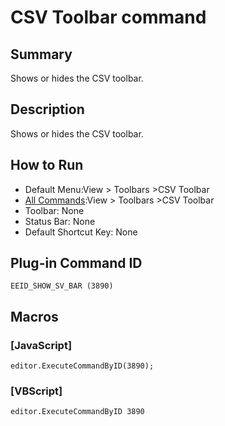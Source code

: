 # CSV Toolbar command

## Summary

Shows or hides the CSV toolbar.

## Description

Shows or hides the CSV toolbar.

## How to Run

- Default Menu:View >
Toolbars \>CSV Toolbar
- [All Commands](../tools/all_commands):View >
Toolbars \>CSV Toolbar
- Toolbar: None
- Status Bar: None
- Default Shortcut Key: None

## Plug-in Command ID

```
EEID_SHOW_SV_BAR (3890)```

## Macros

### \[JavaScript\]

```
editor.ExecuteCommandByID(3890);
```

### \[VBScript\]

```
editor.ExecuteCommandByID 3890
```
